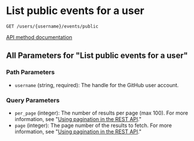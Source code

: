 # List public events for a user

`GET /users/{username}/events/public`



[API method documentation](https://docs.github.com/rest/activity/events#list-public-events-for-a-user)

## All Parameters for "List public events for a user"

### Path Parameters

- `username` (string, required): The handle for the GitHub user account.
### Query Parameters

- `per_page` (integer): The number of results per page (max 100). For more information, see "[Using pagination in the REST API](https://docs.github.com/rest/using-the-rest-api/using-pagination-in-the-rest-api)."
- `page` (integer): The page number of the results to fetch. For more information, see "[Using pagination in the REST API](https://docs.github.com/rest/using-the-rest-api/using-pagination-in-the-rest-api)."